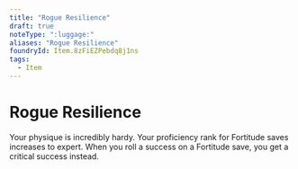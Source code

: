 ```yaml
---
title: "Rogue Resilience"
draft: true
noteType: ":luggage:"
aliases: "Rogue Resilience"
foundryId: Item.8zFiEZPebdq8j1ns
tags:
  - Item
---
```


# Rogue Resilience

Your physique is incredibly hardy. Your proficiency rank for Fortitude saves increases to expert. When you roll a success on a Fortitude save, you get a critical success instead.
